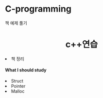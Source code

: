 # C-programming
책 예제 풀기
<h1 align = center> c++연습</h1>
<li>책 정리</li>
<h4>What I should study</h4>
<li>Struct</li>
<li>Pointer</li>
<li>Malloc</li>
